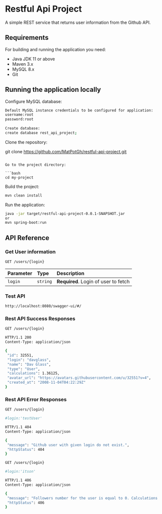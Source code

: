 
# Restful Api Project

A simple REST service that returns user information from the Github API.

## Requirements

For building and running the application you need:

- Java JDK 11 or above
- Maven 3.x 
- MySQL 8.x
- Git


## Running the application locally

Configure MySQL database:

```bash
Default MySQL instance credentials to be configured for application:
username:root
password:root 
 
Create database:
create database rest_api_project;
```
Clone the repository:


git clone https://github.com/MatPotGh/restful-api-project.git
```

Go to the project directory:

```bash
cd my-project
```

Build the project:

```bash
mvn clean install
```

Run the application:
```bash
java -jar target/restful-api-project-0.0.1-SNAPSHOT.jar
or
mvn spring-boot:run 
```


## API Reference

### Get User information

```http
GET /users/{login}
```

| Parameter | Type     | Description                |
| :-------- | :------- | :------------------------- |
| `login` | `string` | **Required**. Login of user to fetch |


### Test API



```bash
http://localhost:8080/swagger-ui/#/
```


### Rest API Success Responses

 ```bash
GET /users/{login}

HTTP/1.1 200
Content-Type: application/json

{
  "id": 32551,
  "login": "davglass",
  "name": "Dav Glass",
  "type": "User",
  "calculations": 1.36125,
  "avatar_url": "https://avatars.githubusercontent.com/u/32551?v=4",
  "created_at": "2008-11-04T04:22:29Z"
}
```
### Rest API Error Responses

 ```bash
GET /users/{login}

#login:'testUser'

HTTP/1.1 404
Content-Type: application/json

{
  "message": "Github user with given login do not exist.",
  "httpStatus": 404
}
```

 ```bash
GET /users/{login}

#login:'itson'

HTTP/1.1 406
Content-Type: application/json

{
  "message": "Followers number for the user is equal to 0. Calculations can't be proceeded.",
  "httpStatus": 406
}
```
